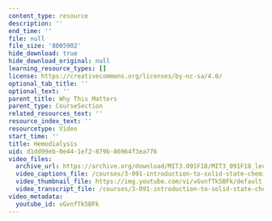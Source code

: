 ```yaml
---
content_type: resource
description: ''
end_time: ''
file: null
file_size: '8005902'
hide_download: true
hide_download_original: null
learning_resource_types: []
license: https://creativecommons.org/licenses/by-nc-sa/4.0/
optional_tab_title: ''
optional_text: ''
parent_title: Why This Matters
parent_type: CourseSection
related_resources_text: ''
resource_index_text: ''
resourcetype: Video
start_time: ''
title: Hemodialysis
uid: d1dd99eb-0e44-1ef2-879b-86964f3ea776
video_files:
  archive_url: https://archive.org/download/MIT3.091F18/MIT3_091F18_lec07_wtm_300k.mp4
  video_captions_file: /courses/3-091-introduction-to-solid-state-chemistry-fall-2018/vGvnfTk5BFk_captions.webvtt
  video_thumbnail_file: https://img.youtube.com/vi/vGvnfTk5BFk/default.jpg
  video_transcript_file: /courses/3-091-introduction-to-solid-state-chemistry-fall-2018/vGvnfTk5BFk_transcript.pdf
video_metadata:
  youtube_id: vGvnfTk5BFk
---
```

